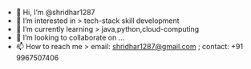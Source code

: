 - 👋 Hi, I’m @shridhar1287
- 👀 I’m interested in > tech-stack skill development
- 🌱 I’m currently learning > java,python,cloud-computing
- 💞️ I’m looking to collaborate on ...
- 📫 How to reach me > email: shridhar1287@gmail.com ; contact: +91 9967507406

<!---
shridhar1287/shridhar1287 is a ✨ special ✨ repository because its `README.md` (this file) appears on your GitHub profile.
You can click the Preview link to take a look at your changes.
--->
